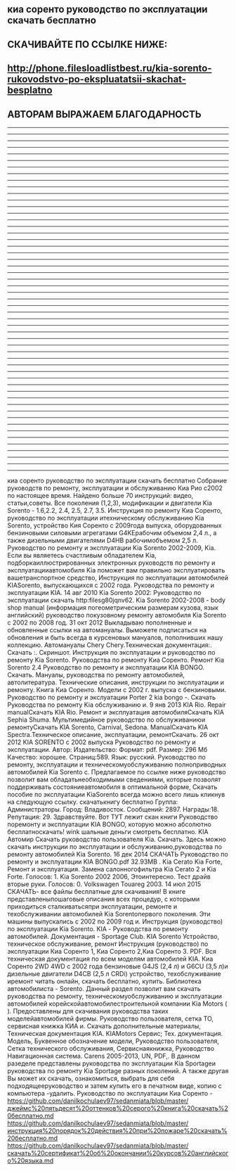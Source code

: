 киа соренто руководство по эксплуатации скачать бесплатно
--------------------------------------------------
СКАЧИВАЙТЕ ПО ССЫЛКЕ НИЖЕ:
--------------------------------------------------
http://phone.filesloadlistbest.ru/kia-sorento-rukovodstvo-po-ekspluatatsii-skachat-besplatno
--------------------------------------------------
АВТОРАМ ВЫРАЖАЕМ БЛАГОДАРНОСТЬ
--------------------------------------------------
--------------------------------------------------
--------------------------------------------------
--------------------------------------------------
--------------------------------------------------
--------------------------------------------------
--------------------------------------------------
--------------------------------------------------
--------------------------------------------------
--------------------------------------------------
--------------------------------------------------
--------------------------------------------------
--------------------------------------------------
--------------------------------------------------
--------------------------------------------------
--------------------------------------------------
--------------------------------------------------
--------------------------------------------------
--------------------------------------------------
--------------------------------------------------
--------------------------------------------------
--------------------------------------------------
--------------------------------------------------
--------------------------------------------------
--------------------------------------------------
--------------------------------------------------
--------------------------------------------------
--------------------------------------------------
--------------------------------------------------
--------------------------------------------------
--------------------------------------------------
--------------------------------------------------
--------------------------------------------------
--------------------------------------------------
--------------------------------------------------
--------------------------------------------------
--------------------------------------------------
--------------------------------------------------
--------------------------------------------------
--------------------------------------------------
--------------------------------------------------
--------------------------------------------------
--------------------------------------------------
--------------------------------------------------
--------------------------------------------------
--------------------------------------------------
--------------------------------------------------
--------------------------------------------------
--------------------------------------------------
--------------------------------------------------
--------------------------------------------------
--------------------------------------------------
--------------------------------------------------
--------------------------------------------------
киа соренто руководство по эксплуатации скачать бесплатно Собрание руководств по ремонту, эксплуатации и обслуживанию Киа Рио с2002 по настоящее время. Найдено больше 70 инструкций: видео, статьи,советы. Все поколения (1,2,3), модификации и двигатели Kia Sorento - 1.6,2.2, 2.4, 2.5, 2.7, 3.5. Инструкция по ремонту Киа Соренто, руководство по эксплуатации итехническому обслуживанию Kia Sorento, устройство Кия Соренто с 2009года выпуска, оборудованных бензиновыми силовыми агрегатами G4KEрабочим объемом 2,4 л., а также дизельными двигателями D4HB рабочимобъемом 2,5 л. Руководство по ремонту и эксплуатации Kia Sorento 2002-2009, Kia. Если вы являетесь счастливым обладателем Kia, подборкаиллюстрированных электронных руководств по ремонту и эксплуатацииавтомобиля Kia поможет вам правильно эксплуатировать вашетранспортное средство,  Инструкция по эксплуатации автомобилей KIASorento, выпускающихся с 2002 года. Руководства по ремонту и эксплуатации KIA. 14 авг 2010  Kia Sorento 2002: Руководство по эксплуатации скачать http:filesg80jqnv62. Kia Sorento 2002-2008 - body shop manual (информация погеометрическим размерам кузова, язык английский) руководство покузовному ремонту автомобиля Kia Sorento c 2002 по 2008 год. 31 окт 2012  Выкладываю пополненные и обновленные ссылки на автомануалы. Выможете подписаться на обновления  и быть всегда в курсеновых мануалов, пополнивших нашу коллекцию. Автомануалы Chery Chery.Техническая документация:. Скачать :. Cкриншот. Инструкция по эксплуатации и руководство по ремонту Kia Sorento. Руководства по ремонту Киа Соренто. Ремонт Kia Sorento 2.4
Руководство по ремонту и эксплуатации KIA BONGO. Скачать. Мануалы, руководства по ремонту автомобилей, автолитература. Технические описания, инструкции по эксплуатации и ремонту. Книга Киа Соренто. Модели с 2002 г. выпуска с бензиновыми. Руководство по ремонту и экслуатации Porter 2 kia bongo -. Скачать Руководства по ремонту Kia обслуживанию и. 9 янв 2013  KIA Rio. Repair manualСкачать KIA Rio. Ремонт и эксплуатация автомобиляСкачать KIA Sephia Shuma. Мультимедийное руководство по обслуживаниюи ремонтуСкачать KIA Sorento, Carnival, Sedona. ManualСкачать KIA Spectra.Техническое описание, эксплуатации, ремонтСкачать. 26 окт 2012  KIA SORENTO с 2002 выпуска Руководство по ремонту и эксплуатации. Автор: Издательство: Формат: pdf. Размер: 296 Мб Качество: хорошее. Страниц:589. Язык: русский. Руководство по ремонту, эксплуатации и техническомуобслуживанию полноприводных автомобилей Kia Sorento с. Предлагаемое по ссылке ниже руководство позволит вам обладатьнеобходимыми сведениями, которые позволят поддерживать состояниеавтомобиля в оптимальной форме,  Скачать пособие по эксплуатации KiaSorento всегда можно всего лишь кликнув на следующую ссылку. скачатькнигу бесплатно
Группа: Администраторы. Город: Владивосток. Сообщений: 2897. Награды:18. Репутация: 29. Здравствуйте. Вот ТУТ лежит скан книги Руководство поремонту и эксплуатации KIA BONGO, которую можно абсолютно бесплатноскачать! wink шальные деньги смотреть бесплатно. KIA Автомир  Скачать руководство пользователя Kia. Скачать. Здесь можно скачать инструкции по эксплуатации и обслуживанию,руководства по ремонту автомобилей Kia Sorento. 16 дек 2014   СКАЧАТЬ  Руководство по ремонту и эксплуатации KIA BONGO.pdf 32.93MB . Kia Cerato Kia Forte, Ремонт и эксплуатация. Замена салонногофильтра Kia Cerato 2 и Kia Forte. Голосов: 1. Kia Sorento 2002 2006, Этоинтересно. Тест драйв вторые руки. Голосов: 0. Volkswagen Touareg 2003. 14 июл 2015  СКАЧАТЬ- все файлы бесплатные для скачивания! В книге представленыпошаговые описания всех процедур, с которыми приходиться сталкиватьсяпри эксплуатации, ремонте и техобслуживании автомобилей Kia Sorentoпервого поколения. Эти машины выпускались с 2002 по 2009 год и. Инструкция (руководство) по эксплуатации Kia Sorento. KIA - Руководства по ремонту автомобилей. Документация - Sportage Club. KIA Sorento Устройство, техническое обслуживание, ремонт
Инструкция (руководство) по эксплуатации Киа Соренто 1, Киа Соренто 2,Киа Соренто 3. PDF. Вся техническая документация по всем моделям автомобилей KIA. Киа Соренто 2WD  4WD с 2002 года бензиновые G4JS (2,4 л) и G6CU (3,5 л)и дизельные двигатели D4CB (2,5 л CRDi) устройство, техобслуживание иремонт читать онлайн, скачать бесплатно, купить. Библиотека автомобилиста - Sorento. Данный раздел позволит вам скачать руководства по ремонту, техническомуобслуживанию и эксплуатации автомобилей корейскойавтомобилестроительной компании Kia Motors (   ). Предоставлены для скачивания руководства таких моделейавтомобилей фирмы. Руководство пользователя, сетка ТО, сервисная книжка КИА и. Скачать дополнительные материалы,  Техническая документация KIA. KIAMotors  Сервис; Тех. документация. Модель, Буквенное обозначение модели, Руководство пользователя, Сетка технического обслуживания, Сервиснаякнижка, Руководство Навигационная система. Carens 2005-2013, UN, PDF,. В данном разеделе представлены руководства по эксплуатации Kia Sportageи руководства по ремонту Kia Sportage разных поколений. А также другая Вы может их скачать, ознакомиться, выбрать для себя подходящееруководство и затем купить его в печатном виде, копию с компьютера -удалить. Руководство по эксплуатации Киа Соренто -
https://github.com/danilkochulaev97/sedanmiata/blob/master/джеймс%20пятьдесят%20оттенков%20серого%20книга%20скачать%20бесплатно.md
https://github.com/danilkochulaev97/sedanmiata/blob/master/инструкция%20порядок%20действия%20при%20пожаре%20скачать%20бесплатно.md
https://github.com/danilkochulaev97/sedanmiata/blob/master/скачать%20сертификат%20об%20окончании%20курсов%20английского%20языка.md